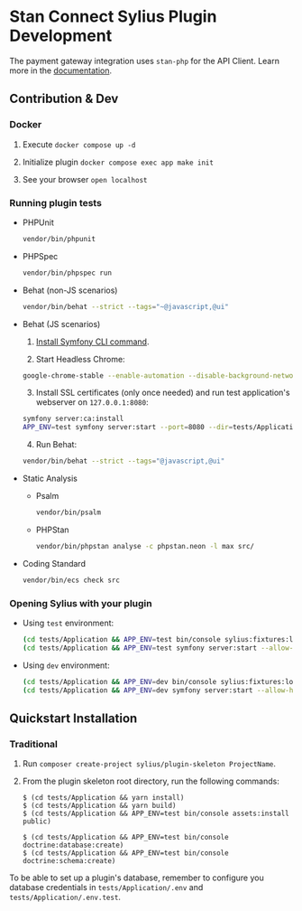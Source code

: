 # Stan Connect Sylius Plugin Development

The payment gateway integration uses `stan-php` for the API Client. Learn more in the [documentation](https://doc.stan-app.fr).

## Contribution & Dev

### Docker

1. Execute `docker compose up -d`

2. Initialize plugin `docker compose exec app make init`

3. See your browser `open localhost`

### Running plugin tests

  - PHPUnit

    ```bash
    vendor/bin/phpunit
    ```

  - PHPSpec

    ```bash
    vendor/bin/phpspec run
    ```

  - Behat (non-JS scenarios)

    ```bash
    vendor/bin/behat --strict --tags="~@javascript,@ui"
    ```

  - Behat (JS scenarios)
 
    1. [Install Symfony CLI command](https://symfony.com/download).
 
    2. Start Headless Chrome:
    
      ```bash
      google-chrome-stable --enable-automation --disable-background-networking --no-default-browser-check --no-first-run --disable-popup-blocking --disable-default-apps --allow-insecure-localhost --disable-translate --disable-extensions --no-sandbox --enable-features=Metal --headless --remote-debugging-port=9222 --window-size=2880,1800 --proxy-server='direct://' --proxy-bypass-list='*' http://127.0.0.1
      ```
    
    3. Install SSL certificates (only once needed) and run test application's webserver on `127.0.0.1:8080`:
    
      ```bash
      symfony server:ca:install
      APP_ENV=test symfony server:start --port=8080 --dir=tests/Application/public --daemon
      ```
    
    4. Run Behat:
    
      ```bash
      vendor/bin/behat --strict --tags="@javascript,@ui"
      ```
    
  - Static Analysis
  
    - Psalm
    
      ```bash
      vendor/bin/psalm
      ```
      
    - PHPStan
    
      ```bash
      vendor/bin/phpstan analyse -c phpstan.neon -l max src/
      ```

  - Coding Standard
  
    ```bash
    vendor/bin/ecs check src
    ```

### Opening Sylius with your plugin

- Using `test` environment:

    ```bash
    (cd tests/Application && APP_ENV=test bin/console sylius:fixtures:load)
    (cd tests/Application && APP_ENV=test symfony server:start --allow-http --dir public)
    ```
    
- Using `dev` environment:

    ```bash
    (cd tests/Application && APP_ENV=dev bin/console sylius:fixtures:load)
    (cd tests/Application && APP_ENV=dev symfony server:start --allow-http --dir public)
    ```

## Quickstart Installation

### Traditional

1. Run `composer create-project sylius/plugin-skeleton ProjectName`.

2. From the plugin skeleton root directory, run the following commands:

    ```bashf
    $ (cd tests/Application && yarn install)
    $ (cd tests/Application && yarn build)
    $ (cd tests/Application && APP_ENV=test bin/console assets:install public)
    
    $ (cd tests/Application && APP_ENV=test bin/console doctrine:database:create)
    $ (cd tests/Application && APP_ENV=test bin/console doctrine:schema:create)
    ```

To be able to set up a plugin's database, remember to configure you database credentials in `tests/Application/.env` and `tests/Application/.env.test`.
